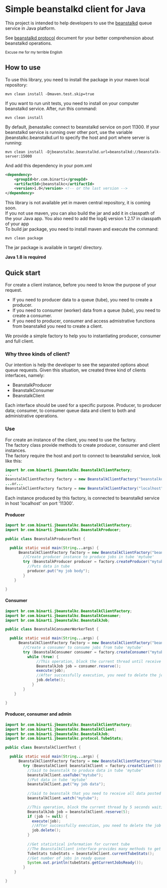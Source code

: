 # Simple beanstalkd client for Java

This project is intended to help developers to use the [beanstalkd](http://kr.github.io/beanstalkd/) queue service in Java platform.<br>

See [beanstalkd protocol](https://github.com/kr/beanstalkd/blob/master/doc/protocol.txt) document for your better comprehension about beanstalkd operations.

<sub>Excuse me for my terrible English</sub>

## How to use
To use this library, you need to install the package in your maven local repository:
```
mvn clean install -Dmaven.test.skip=true
```

If you want to run unit tests, you need to install on your computer beanstalkd service. After, run this command:
```
mvn clean install
```

By default, jbenastalkc connect to beanstalkd service on port 11300. If your beanstalkd service is running over other port, use the variable jbeanstalkc.beanstalkd.url to specify the host and port where server is running:
```
mvn clean install -Djbeanstalkc.beanstalkd.url=beanstalkd://beanstalk-server:15000
```

And add this dependency in your pom.xml

```xml
<dependency>
    <groupId>br.com.binarti</groupId>
    <artifactId>jbeanstalkc</artifactId>
    <version>1.0</version> <!-- or the last version -->
</dependency>
```

This library is not available yet in maven central repository, it is coming soon.<br/>
If you not use maven, you can also build the jar and add it in classpath of the your Java app. You also need to add the log4j version 1.2.17 in classpath of your app<br/>
To build jar package, you need to install maven and execute the command:
```
mvn clean package
```
The jar package is available in target/ directory.

<strong>Java 1.8 is required</strong>

## Quick start
For create a client instance, before you need to know the purpose of your request.<br>
- If you need to producer data to a queue (tube), you need to create a producer.<br>
- If you need to consumer (worker) data from a queue (tube), you need to create a consumer.<br>
- If you need to producer, consumer and access admistrative functions from beanstalkd you need to create a client.<br>

We provide a simple factory to help you to instantiating producer, consumer and full client.<br>

### Why three kinds of client?
Our intention is help the developer to see the separated options about queue requests. Given this situation, we created three kind of clients interfaces, namely:
- BeanstalkProducer
- BeanstalkConsumer
- BeanstalkClient

Each interface should be used for a specific purpose.
Producer, to producer data; consumer, to consumer queue data and client to both and administrative operations.

### Use
For create an instance of the client, you need to use the factory.<br>
The factory class provide methods to create producer, consumer and client instances.<br>
The factory require the host and port to connect to beanstalkd service, look like this:<br>
```java
import br.com.binarti.jbeanstalkc.BeanstalkClientFactory;
...
BeanstalkClientFactory factory = new BeanstalkClientFactory("beanstalkd://localhost:11300");
...or...
BeanstalkClientFactory factory = new BeanstalkClientFactory("localhost", 11300);
```
Each instance produced by this factory, is connected to beanstalkd service in host 'localhost' on port '11300'.

#### Producer
```java
import br.com.binarti.jbeanstalkc.BeanstalkClientFactory;
import br.com.binarti.jbeanstalkc.BeanstalkProducer;

public class BeanstalkProducerTest {

  public static void main(String...args) {
      BeanstalkClientFactory factory = new BeanstalkClientFactory("beanstalkd://localhost:11300");
        //Create producer instance to produce jobs in tube 'mytube'
        try (BeanstalkProducer producer = factory.createProducer("mytube")) {
          //Puts data in tube
          producer.put("my job body");
        }
    }

}
```

#### Consumer
```java
import br.com.binarti.jbeanstalkc.BeanstalkClientFactory;
import br.com.binarti.jbeanstalkc.BeanstalkConsumer;
import br.com.binarti.jbeanstalkc.BeanstalkJob;

public class BeanstalkConsumerWorkerTest {

  public static void main(String...args) {
      BeanstalkClientFactory factory = new BeanstalkClientFactory("beanstalkd://localhost:11300");
        //Create a consumer to consume jobs from tube 'mytube'
        try (BeanstalkConsumer consumer = factory.createConsumer("mytube")) {
          while (true) {
              //This operation, block the current thread until receive a job from beanstalkd service.
              BeanstalkJob job = consumer.reserve();
              execute(job);
              //After successfully execution, you need to delete the job from queue.
              job.delete();
            }
        }
    }

}
```

#### Producer, consumer and admin
```java
import br.com.binarti.jbeanstalkc.BeanstalkClientFactory;
import br.com.binarti.jbeanstalkc.BeanstalkClient;
import br.com.binarti.jbeanstalkc.BeanstalkJob;
import br.com.binarti.jbeanstalkc.protocol.TubeStats;

public class BeanstalkClientTest {

  public static void main(String...args) {
      BeanstalkClientFactory factory = new BeanstalkClientFactory("beanstalkd://localhost:11300");
        try (BeanstalkClient beanstalkClient = factory.createClient()) {
          //Said to beanstalk to produce data in tube 'mytube'
          beanstalkClient.useTube("mytube");
          //Put data in tube 'mytube'
          beanstalkClient.put("my job data");
          
          //Said to beanstalk that you need to receive all data posted in tube 'mytube'
          beanstalkClient.watch("mytube");

          //This operation, block the current thread by 5 seconds waiting for a job. If no job is posted in 'mytube' tube, after this time a null job will be returned.
          BeanstalkJob job = beanstalkClient.reserve(5);
          if (job != null) {
            execute(job);
            //After successfully execution, you need to delete the job from queue.
            job.delete();
          }
          
          //Get statistical information for current tube
          //The BeanstalkClient interface provides many methods to get statistical information and execute administrative operations
          TubeStats tubeStats = beanstalkClient.currentTubeStats();
          //Get number of jobs in ready queue
          System.out.println(tubeStats.getCurrentJobsReady());
        }
    }

}
```